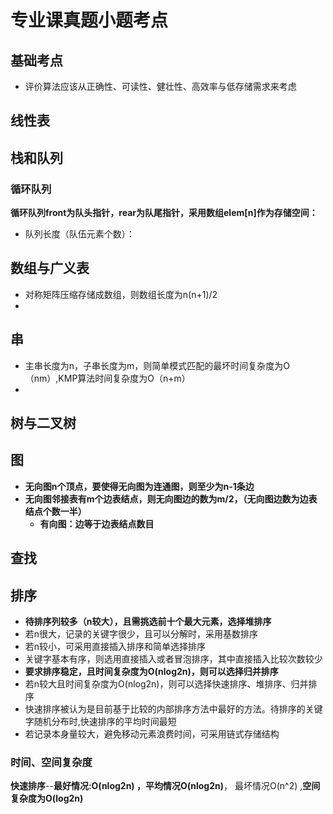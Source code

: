 # 专业课真题小题考点

## 基础考点

- 评价算法应该从正确性、可读性、健壮性、高效率与低存储需求来考虑

## 线性表

## 栈和队列

### 循环队列

**循环队列front为队头指针，rear为队尾指针，采用数组elem[n]作为存储空间：**

- 队列长度（队伍元素个数）：

## 数组与广义表

- 对称矩阵压缩存储成数组，则数组长度为n(n+1)/2
- 

## 串

- 主串长度为n，子串长度为m，则简单模式匹配的最坏时间复杂度为O（nm）,KMP算法时间复杂度为O（n+m）
- 

## 树与二叉树

## 图

- **无向图n个顶点，要使得无向图为连通图，则至少为n-1条边**
- **无向图邻接表有m个边表结点，则无向图边的数为m/2，（无向图边数为边表结点个数一半）**
  - **有向图：边等于边表结点数目**

## 查找

## 排序

- **待排序列较多（n较大），且需挑选前十个最大元素，选择堆排序**
- 若n很大，记录的关键字很少，且可以分解时，采用基数排序
- 若n较小，可采用直接插入排序和简单选择排序
- 关键字基本有序，则选用直接插入或者冒泡排序，其中直接插入比较次数较少
- **要求排序稳定，且时间复杂度为O(nlog2n)，则可以选择归并排序**
- 若n较大且时间复杂度为O(nlog2n)，则可以选择快速排序、堆排序、归并排序
- 快速排序被认为是目前基于比较的内部排序方法中最好的方法。待排序的关键字随机分布时,快速排序的平均时间最短
- 若记录本身量较大，避免移动元素浪费时间，可采用链式存储结构

### 时间、空间复杂度

**快速排序**--**最好情况:O(nlog2n) ，平均情况O(nlog2n)**， 最坏情况O(n^2)  ,**空间复杂度为O(log2n)** 



